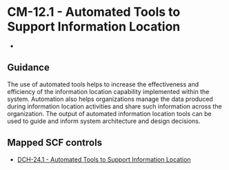 # CM-12.1 - Automated Tools to Support Information Location
- 
## Guidance
The use of automated tools helps to increase the effectiveness and efficiency of the information location capability implemented within the system. Automation also helps organizations manage the data produced during information location activities and share such information across the organization. The output of automated information location tools can be used to guide and inform system architecture and design decisions.
## Mapped SCF controls
- [DCH-24.1 - Automated Tools to Support Information Location](../scf/dch-241-automatedtoolstosupportinformationlocation.md)